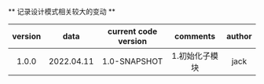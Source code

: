 ** 记录设计模式相关较大的变动 **

| version |    data    |  current code version  | comments | author |
| :-----: |  :-------: |  :------------------:  | :------: | :----: |
|  1.0.0  | 2022.04.11 |       1.0-SNAPSHOT     | 1.初始化子模块 | jack |
